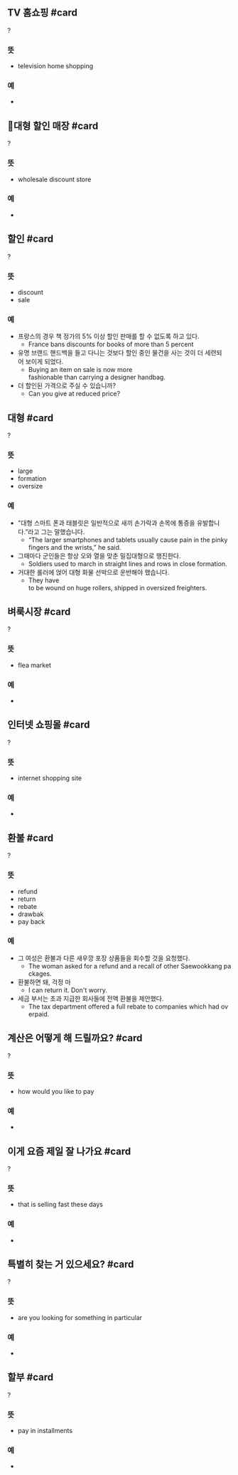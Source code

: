 ## TV 홈쇼핑 #card
?
### 뜻
- television home shopping
### 예
-
<!--SR:!2025-02-08,32,270-->

## 대형 할인 매장 #card
?
### 뜻
- wholesale discount store
### 예
-
<!--SR:!2025-01-24,26,270-->

## 할인 #card
?
### 뜻
- discount
- sale
### 예
- 프랑스의 경우 책 정가의 5% 이상 할인 판매를 할 수 없도록 하고 있다.
	- France bans discounts for books of more than 5 percent
- 유명 브랜드 핸드백을 들고 다니는 것보다 할인 중인 물건을 사는 것이 더 세련되어 보이게 되었다.
	- Buying an item on sale is now more fashionable than carrying a designer handbag.
- 더 할인된 가격으로 주실 수 있습니까?
	- Can you give at reduced price?
<!--SR:!2025-01-31,27,270-->

## 대형 #card
?
### 뜻
- large
- formation
- oversize
### 예
- "대형 스마트 폰과 태블릿은 일반적으로 새끼 손가락과 손목에 통증을 유발합니다.”라고 그는 말했습니다.
	- “The larger smartphones and tablets usually cause pain in the pinky fingers and the wrists,” he said.
- 그때마다 군인들은 항상 오와 열을 맞춘 밀집대형으로 행진한다.
	- Soldiers used to march in straight lines and rows in close formation.
- 거대한 롤러에 얹어 대형 화물 선박으로 운반해야 했습니다.
	- They have to be wound on huge rollers, shipped in oversized freighters.
<!--SR:!2025-01-24,24,250-->

## 벼룩시장 #card
?
### 뜻
- flea market
### 예
-
<!--SR:!2025-03-17,54,250-->

## 인터넷 쇼핑몰 #card
?
### 뜻
- internet shopping site
### 예
-
<!--SR:!2025-01-29,29,270-->

## 환불 #card
?
### 뜻
- refund
- return
- rebate
- drawbak
- pay back
### 예
- 그 여성은 환불과 다른 새우깡 포장 상품들을 회수할 것을 요청했다.
	- The woman asked for a refund and a recall of other Saewookkang packages.
- 환불하면 돼, 걱정 마
	- I can return it. Don't worry.
- 세금 부서는 초과 지급한 회사들에 전액 환불을 제안했다.
	- The tax department offered a full rebate to companies which had overpaid.
<!--SR:!2025-03-02,39,250-->

## 계산은 어떻게 해 드릴까요? #card
?
### 뜻
- how would you like to pay
### 예
-
<!--SR:!2025-03-04,45,250-->

## 이게 요즘 제일 잘 나가요 #card
?
### 뜻
- that is selling fast these days
### 예
-
<!--SR:!2025-01-25,21,250-->

## 특별히 찾는 거 있으세요? #card
?
### 뜻
- are you looking for something in particular
### 예
-
<!--SR:!2025-03-06,47,250-->

## 할부 #card
?
### 뜻
- pay in installments
### 예
-
<!--SR:!2025-02-02,11,230-->

